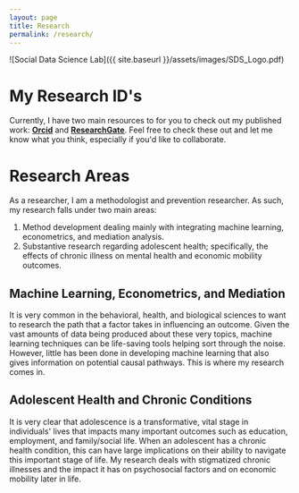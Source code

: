 ```yaml
---
layout: page
title: Research
permalink: /research/
---
```


![Social Data Science Lab]({{ site.baseurl }}/assets/images/SDS_Logo.pdf)

# My Research ID's

Currently, I have two main resources to for you to check out my published work: [**Orcid**](http://orcid.org/0000-0002-2137-1391) and [**ResearchGate**](https://www.researchgate.net/profile/Tyson_Barrett). Feel free to check these out and let me know what you think, especially if you'd like to collaborate.

# Research Areas

As a researcher, I am a methodologist and prevention researcher. As such, my research falls under two main areas:

1. Method development dealing mainly with integrating machine learning, econometrics, and mediation analysis.
2. Substantive research regarding adolescent health; specifically, the effects of chronic illness on mental health and economic mobility outcomes.

## Machine Learning, Econometrics, and Mediation

It is very common in the behavioral, health, and biological sciences to want to research the path that a factor takes in influencing an outcome. Given the vast amounts of data being produced about these very topics, machine learning techniques can be life-saving tools helping sort through the noise. However, little has been done in developing machine learning that also gives information on potential causal pathways.  This is where my research comes in.

## Adolescent Health and Chronic Conditions

It is very clear that adolescence is a transformative, vital stage in individuals' lives that impacts many important outcomes such as education, employment, and family/social life. When an adolescent has a chronic health condition, this can have large implications on their ability to navigate this important stage of life. My research deals with stigmatized chronic illnesses and the impact it has on psychosocial factors and on economic mobility later in life.



